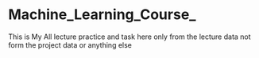 # Machine_Learning_Course_
This is My All lecture practice and task here only from the lecture data not form the project data or anything else  
